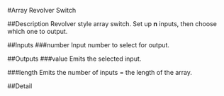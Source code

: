 #Array Revolver Switch

##Description
Revolver style array switch. Set up **n** inputs, then choose which one to output.

##Inputs
###number
Input number to select for output.

##Outputs
###value
Emits the selected input.

###length
Emits the number of inputs = the length of the array.

##Detail

